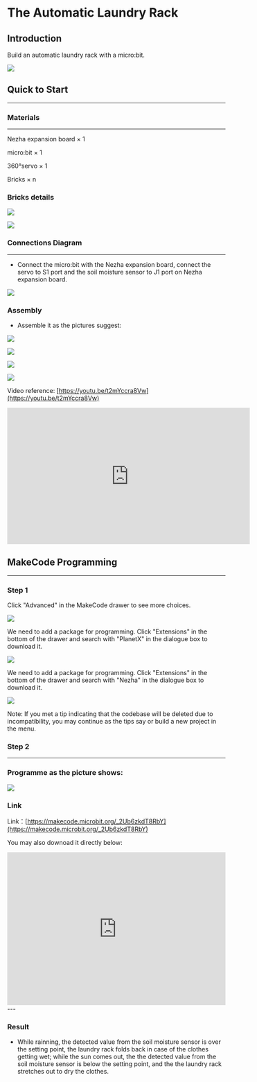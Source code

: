 # The Automatic Laundry Rack

## Introduction
Build an automatic laundry rack with a micro:bit. 

![](./images/case_19_01.png)

## Quick to Start

---

### Materials 

---
Nezha expansion board × 1

micro:bit × 1

360°servo × 1

Bricks × n

### Bricks details

![](./images/Bricks_case_19.png)

![](./images/case_19_02.png)

### Connections Diagram
---
- Connect the micro:bit with the Nezha expansion board, connect the servo to S1 port and the soil moisture sensor to J1 port on Nezha expansion board.


![](./images/case_19_03.png)



### Assembly

- Assemble it as the pictures suggest:


![](./images/case_19_04.png)

![](./images/case_19_05.png)

![](./images/case_19_06.png)

![](./images/case_19_07.png)

Video reference: [https://youtu.be/t2mYccra8Vw](https://youtu.be/t2mYccra8Vw)

<iframe width="560" height="315" src="https://www.youtube.com/embed/t2mYccra8Vw" frameborder="0" allow="accelerometer; autoplay; clipboard-write; encrypted-media; gyroscope; picture-in-picture" allowfullscreen></iframe>

## MakeCode Programming
---


### Step 1
Click "Advanced" in the MakeCode drawer to see more choices. 

![](./_image/case_01_10.png)

We need to add a package for programming. Click "Extensions" in the bottom of the drawer and search with "PlanetX" in the dialogue box to download it. 

![](./_image/case_01_11.png)



We need to add a package for programming. Click "Extensions" in the bottom of the drawer and search with "Nezha" in the dialogue box to download it. 

![](./_image/case_03_09.png)


Note: If you met a tip indicating that the codebase will be deleted due to incompatibility, you may continue as the tips say or build a new project in the menu. 



### Step 2

---

### Programme as the picture shows: 


![](./images/case_19_15.png)



### Link
Link：[https://makecode.microbit.org/_2Ub6zkdT8RbY](https://makecode.microbit.org/_2Ub6zkdT8RbY)

You may also downoad it directly below: 

<div style="position:relative;height:0;padding-bottom:70%;overflow:hidden;"><iframe style="position:absolute;top:0;left:0;width:100%;height:100%;" src="https://makecode.microbit.org/#pub:_2Ub6zkdT8RbY" frameborder="0" sandbox="allow-popups allow-forms allow-scripts allow-same-origin"></iframe></div>  
---

### Result
- While rainning, the detected value from the soil moisture sensor is over the setting point, the laundry rack folds back in case of the clothes getting wet; while the sun comes out, the the detected value from the soil moisture sensor is below the setting point, and the the laundry rack stretches out to dry the clothes. 

